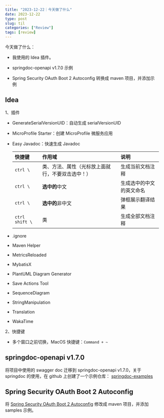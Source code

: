 ```yaml
---
title: "2023-12-22｜今天做了什么"
date: 2023-12-22
type: post
slug: til
categories: ["Review"]
tags: [review]
---
```


今天做了什么：

- 我使用的 Idea 插件。

- springdoc-openapi v1.7.0 示例

- Spring Security OAuth Boot 2 Autoconfig 转换成 maven 项目，并添加示例

  

## Idea

1、插件

- GenerateSerialVersionUID：自动生成 serialVersionUID

- MicroProfile Starter：创建 MicroProfile 微服务应用

- Easy Javadoc：快速生成 Javadoc

  | 快捷键         | 作用域                                           | 说明                     |
  | :------------- | :----------------------------------------------- | :----------------------- |
  | `ctrl \`       | 类、方法、属性（光标放上面就行，不要双击选中！） | 生成当前文档注释         |
  | `ctrl \`       | **选中的**中文                                   | 生成选中的中文的英文命名 |
  | `ctrl \`       | **选中的**非中文                                 | 弹框展示翻译结果         |
  | `ctrl shift \` | 类                                               | 生成全部文档注释         |

- .ignore
- Maven Helper
- MetricsReloaded
- MybatisX
- PlantUML Diagram Generator
- Save Actions Tool
- SequenceDiagram
- StringManipulation
- Translation
- WakaTime



2、快捷键

- 多个窗口之前切换，MacOS 快捷键：`Command + ~`

## springdoc-openapi v1.7.0

将项目中使用的 swagger doc 迁移到 springdoc-openapi v1.7.0，关于 springdoc 的使用，在 github 上创建了一个示例仓库： [springdoc-examples]( https://github.com/chensoul/springdoc-examples)



## Spring Security OAuth Boot 2 Autoconfig

将 [Spring Security OAuth Boot 2 Autoconfig](https://github.com/spring-attic/spring-security-oauth2-boot) 修改成 maven 项目，并添加 samples 示例。

